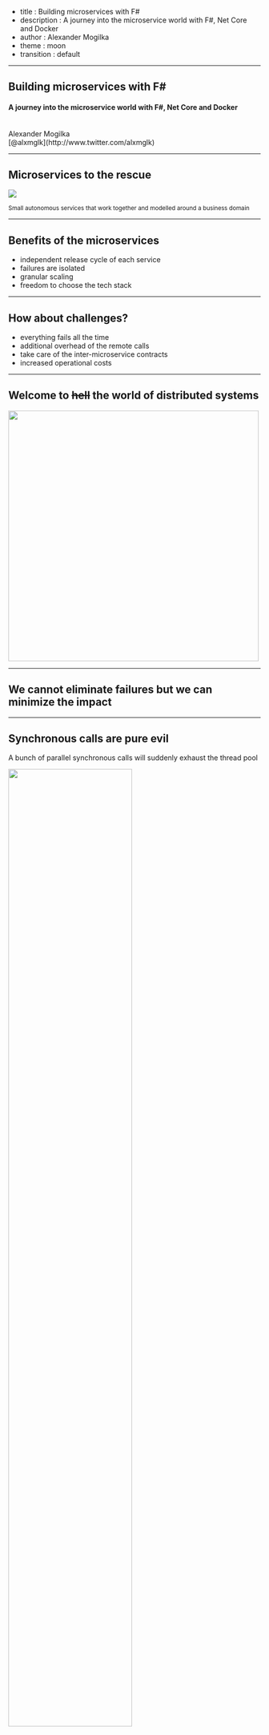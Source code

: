 - title : Building microservices with F#
- description : A journey into the microservice world with F#, Net Core and Docker
- author : Alexander Mogilka
- theme : moon
- transition : default

***
## Building microservices with F#
#### A journey into the microservice world with F#, Net Core and Docker
<br />
Alexander Mogilka
<br />
[@alxmglk](http://www.twitter.com/alxmglk)

***
## Microservices to the rescue
<img src="images/microservices.png" style="background: transparent; border-style: none;"  />

<small>Small autonomous services that work together and modelled around a business domain</small>

---
## Benefits of the microservices
* independent release cycle of each service
* failures are isolated
* granular scaling
* freedom to choose the tech stack

---
## How about challenges?
* everything fails all the time
* additional overhead of the remote calls
* take care of the inter-microservice contracts
* increased operational costs

---
## Welcome to <strike>hell</strike> the world of distributed systems
<img src="images/dramatic.gif" style="background: transparent; border-style: none;" width="500px" />

***
## We cannot eliminate failures but we can minimize the impact

***
## Synchronous calls are pure evil
A bunch of parallel synchronous calls will suddenly exhaust the thread pool

<img src="images/microservices-synch-and-async-calls.png" style="border-style: none;" width="70%"  />

---
## Writing async code in F# is a piece of cake
    // MerchantId -> Async<MerchantDiscount>
    let getMerchantDiscount merchantId = ...
    // ProductId -> MerchantDiscount -> Async<ProductPrice>
    let getProductPrice productId discount = ...

    // 1st approach : async workflow
    // Async<ProductPrice>
    async {
        // MerchantDiscount
        let! discount = getMerchantDiscount merchantId
        return! getProductPrice productId discount
    }
    // 2nd approach: more idiomatic way
    // MerchantId -> Async<ProductPrice>
    getMerchantDiscount >> Async.bind (getProductPrice productId)

***
## Fail fast
Slow failures propagate from the dependencies up to the consumers

<img src="images/microservices-slow-failures.png" style="border-style: none;" width="60%"  />

---
## Circuit breaker
<img src="images/circuit-breaker.png" width="350px" style="background: transparent; border-style: none;"  />

[https://martinfowler.com/bliki/CircuitBreaker.html](https://martinfowler.com/bliki/CircuitBreaker.html)

---
## Circuit breaker and retries in the wild
    type AsyncArrow<'a,'b> = 'a -> Async<'b>
    
    // AsyncArrow<Guid, HttpResponseMessage>
    let getProductPrice productId = ...

    // AsyncArrow<Guid, HttpResponseMessage> - the signature is still the same
    let execute = 
        getProductPrice
        |> AsyncArrow.after (updateInvoice invoice)
        |> AsyncArrow.retry retryCount backoffStrategy
        |> AsyncArrow.circuitBreaker circuitBreakerPolicy

***
## Make failures discoverable
* collect and aggregate logs with metrics
    * don't forget about correlation ids
* monitoring

---
## Seamless incorporation of the logging
    let logStart _ = log.Info "Import started"
    let logFinish _ _ = log.Info "Import finished"
    let logError ex = 
        sprintf "An error has occured during the import: %s" ex.Message 
        |> log.Error 

    importProducts
    |> updateInventory
    |> AsyncArrow.before logStart
    |> AsyncArrow.after logFinish
    |> AsyncArrow.onError logError

---
## Correlation Ids
<img src="images/microservices-correlation-id.png" style="background: transparent; border-style: none;"  />

---
## Inject correlation id into the service request
    // HttpRequestMessage -> Async<HttpResponseMessage>
    let makeHttpRequest = ...

    // HttpRequestMessage -> HttpRequestMessage
    let injectCorrelationId correlationId (req : HttpRequestMessage) =
        req.Headers.Add ("Correlation-Id", correlationId)
        req

    // HttpRequestMessage -> Async<HttpResponseMessage>
    let makeHttpRequestWithCorrelationId = 
        makeHttpRequest 
        |> AsyncArrow.mapIn (injectCorrelationId correlationId)

***
## Functional composition is sweet

Due to the rich capabilities of functional composition you could easily address cross-cutting concerns like retries, timeouts, logging etc without any changes to your business logic

***
## Microservice API management
* adhere to the Postel's law
* write consumer tests on the API and run them on each check in of the producer
* document your API (Swagger)

---
## Explicit serialization
     type User = {
        Id : Guid
        Name : string
    }
    with
        static member ToJson(x : User) =
            seq {
                yield "id" .= x.Id
                yield "name" .= x.Name
            } |> jobj

        static member FromJson(json : JsonValue) =
            jsonParse {
                // .@ : JsonValue<'A>; id : Guid
                let! id = json .@ "id"
                let! name = json .@? "name"

                return { Id = id; Name = name }
            }

***
## Demo
<img src="images/microservices-demo.png" style="background: transparent;"  />
#### F# / .Net Core / Docker / vsdbg

***
## Conclusion
* Microservices architecture provides a lot of benefits but at the same time requires you to adopt a number of advanced practices
* F# and functional paradigm work perfect for the microservices, especially in comparison to the object-oriented languages

***
## Questions?

***
## Resources
* https://youtu.be/PFQnNFe27kU
* https://youtu.be/US8QG9I1XW0
* http://blog.ploeh.dk/2016/03/18/functional-architecture-is-ports-and-adapters
* https://martinfowler.com/articles/microservices.html
* https://troykershaw.com/the-asyncarrow
* http://blog.iancartwright.com/2006/11/dangers-of-serialization.html